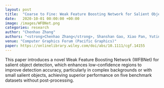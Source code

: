 ```yaml
---
layout: post
title:  "Coarse to Fine: Weak Feature Boosting Network for Salient Object Detection"
date:   2020-10-01 00:00:00 +00:00
image: /images/WFBNet.png
categories: research
author: "Chenhao Zhang"
authors: "<strong>Chenhao Zhang</strong>, Shanshan Gao, Xiao Pan, Yuting Wang, Yuanfeng Zhou"
venue: "Computer Graphics Forum (Pacific Graphics)"
paper: https://onlinelibrary.wiley.com/doi/abs/10.1111/cgf.14155
---
```

This paper introduces a novel Weak Feature Boosting Network (WFBNet) for salient object detection, which enhances low-confidence regions to improve detection accuracy, particularly in complex backgrounds or with small salient objects, achieving superior performance on five benchmark datasets without post-processing.